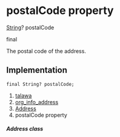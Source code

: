 
<div>

# postalCode property

</div>


[String](https://api.flutter.dev/flutter/dart-core/String-class.html)?
postalCode


final




The postal code of the address.



## Implementation

``` language-dart
final String? postalCode;
```







1.  [talawa](../../index.md)
2.  [org_info_address](../../models_organization_org_info_address/)
3.  [Address](../../models_organization_org_info_address/Address-class.md)
4.  postalCode property

##### Address class







